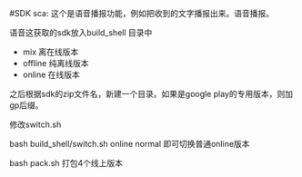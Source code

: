 #SDK
sca: 这个是语音播报功能，例如把收到的文字播报出来。语音播报。

语音这获取的sdk放入build_shell 目录中

- mix 离在线版本
- offline 纯离线版本
- online 在线版本

之后根据sdk的zip文件名，新建一个目录。如果是google play的专用版本，则加gp后缀。

修改switch.sh 

bash build_shell/switch.sh online normal
即可切换普通online版本

bash pack.sh 
打包4个线上版本
